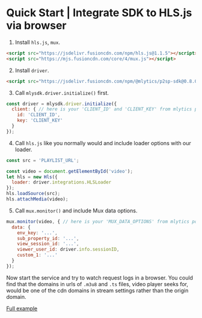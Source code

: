 # Quick Start | Integrate SDK to HLS.js via browser

1. Install `hls.js`, `mux`.

  ```html
  <script src="https://jsdelivr.fusioncdn.com/npm/hls.js@1.1.5"></script>
  <script src="https://mjs.fusioncdn.com/core/4/mux.js"></script>
  ```

2. Install `driver`.

  ```html
  <script src="https://jsdelivr.fusioncdn.com/npm/@mlytics/p2sp-sdk@0.8.0/bundle/driver.min.js"></script>
  ```

3. Call `mlysdk.driver.initialize()` first.

  ```javascript
  const driver = mlysdk.driver.initialize({
    client: { // here is your 'CLIENT_ID' and 'CLIENT_KEY' from mlytics portal
      id: 'CLIENT_ID',
      key: 'CLIENT_KEY'
    }
  });
  ```

4. Call `hls.js` like you normally would and include loader options with our loader.

  ```javascript
  const src = 'PLAYLIST_URL';

  const video = document.getElementById('video');
  let hls = new Hls({
    loader: driver.integrations.HLSLoader
  });
  hls.loadSource(src);
  hls.attachMedia(video);
  ```

5. Call `mux.monitor()` and include Mux data options.

  ```javascript
  mux.monitor(video, { // here is your 'MUX_DATA_OPTIONS' from mlytics portal
    data: {
      env_key: '...',
      sub_property_id: '...',
      view_session_id: '...',
      viewer_user_id: driver.info.sessionID,
      custom_1: '...'
    }
  });
  ```

Now start the service and try to watch request logs in a browser. You could find that the domains in urls of `.m3u8` and `.ts` files, video player seeks for,  would be one of the cdn domains in stream settings rather than the origin domain.

[Full example](./index.html)
